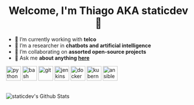 <h1 align="center"> Welcome, I'm Thiago AKA staticdev 👋 </h1>

- 🔭 I’m currently working with **telco**
- 🌱 I’m a researcher in **chatbots and artificial intelligence**
- 👯 I’m collaborating on **assorted open-source projects**
- 💬 Ask me **about anything [here](https://github.com/staticdev/staticdev/issues)**

<p align="left"><img src="https://www.vectorlogo.zone/logos/python/python-icon.svg" alt="python" width="40" height="40"/> <img src="https://www.vectorlogo.zone/logos/gnu_bash/gnu_bash-icon.svg" alt="bash" width="40" height="40"/> <img src="https://www.vectorlogo.zone/logos/git-scm/git-scm-icon.svg" alt="git" width="40" height="40"/> <img src="https://www.vectorlogo.zone/logos/jenkins/jenkins-icon.svg" alt="jenkins" width="40" height="40"/> <img src="https://www.vectorlogo.zone/logos/docker/docker-icon.svg" alt="docker" width="40" height="40"/> <img src="https://www.vectorlogo.zone/logos/kubernetes/kubernetes-icon.svg" alt="kubernetes" width="40" height="40"/> <img src="https://www.vectorlogo.zone/logos/ansible/ansible-icon.svg" alt="ansible" width="40" height="40"/></p>

<br />

<img align="center" alt="staticdev's Github Stats" src="https://github-readme-stats.anuraghazra1.vercel.app/api?username=staticdev&show_icons=true&hide_border=true&bg_color=00000000" />

